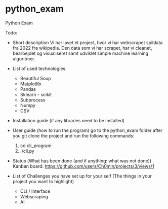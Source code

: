 # python_exam
Python Exam

Todo:
   - Short description
     Vi har lavet et project, hvor vi har webscrapet spildata fra 2022 fra wikipedia.
     Den data som vi har scrapet, har vi cleanet, bearbejdet og visualiseret samt udviklet simple machine learning algoritmer.
   - List of used technologies.
     - Beautiful Soup 
     - Matplotlib 
     - Pandas 
     - Sklearn - scikit 
     - Subprocess 
     - Numpy
     - CSV

   - Installation guide (if any libraries need to be installed)
   - User guide (how to run the program) go to the python_exam folder after you git clone the project and run the following commands:
     1. cd cli_program
     2. ./cli.py
   - Status (What has been done (and if anything: what was not done))
      Kanban board: https://github.com/users/Ch0min/projects/3/views/1
   - List of Challenges you have set up for your self (The things in your project you want to highlight)
     - CLI / Interface
     - Webscraping
     - AI



